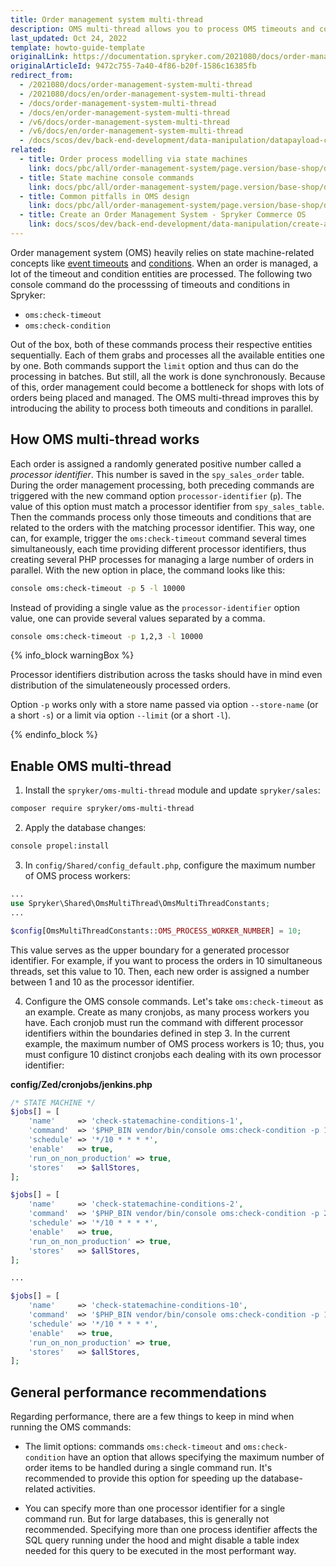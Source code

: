 ```yaml
---
title: Order management system multi-thread
description: OMS multi-thread allows you to process OMS timeouts and conditions in parallel. Learn how to enable it.
last_updated: Oct 24, 2022
template: howto-guide-template
originalLink: https://documentation.spryker.com/2021080/docs/order-management-system-multi-thread
originalArticleId: 9472c755-7a40-4f86-b20f-1586c16385fb
redirect_from:
  - /2021080/docs/order-management-system-multi-thread
  - /2021080/docs/en/order-management-system-multi-thread
  - /docs/order-management-system-multi-thread
  - /docs/en/order-management-system-multi-thread
  - /v6/docs/order-management-system-multi-thread
  - /v6/docs/en/order-management-system-multi-thread
  - /docs/scos/dev/back-end-development/data-manipulation/datapayload-conversion/state-machine/order-management-system-multi-thread.html
related:
  - title: Order process modelling via state machines
    link: docs/pbc/all/order-management-system/page.version/base-shop/datapayload-conversion/state-machine/order-process-modelling-via-state-machines.html
  - title: State machine console commands
    link: docs/pbc/all/order-management-system/page.version/base-shop/datapayload-conversion/state-machine/state-machine-console-commands.html
  - title: Common pitfalls in OMS design
    link: docs/pbc/all/order-management-system/page.version/base-shop/datapayload-conversion/state-machine/common-pitfalls-in-oms-design.html
  - title: Create an Order Management System - Spryker Commerce OS
    link: docs/scos/dev/back-end-development/data-manipulation/create-an-order-management-system-spryker-commerce-os.html
---
```


Order management system (OMS) heavily relies on state machine-related concepts like [event timeouts](/docs/pbc/all/order-management-system/{{page.version}}/base-shop/state-machine-cookbook/state-machine-cookbook-state-machine-fundamentals.html#timeout) and [conditions](/docs/pbc/all/order-management-system/{{page.version}}/base-shop/state-machine-cookbook/state-machine-cookbook-state-machine-fundamentals.html#conditions). When an order is managed, a lot of the timeout and condition entities are processed. The following two console command do the processsing of timeouts and conditions in Spryker:

* `oms:check-timeout`
* `oms:check-condition`

Out of the box, both of these commands process their respective entities sequentially. Each of them grabs and processes all the available entities one by one. Both commands support the `limit` option and thus can do the processing in batches. But still, all the work is done synchronously. Because of this, order management could become a bottleneck for shops with lots of orders being placed and managed. The OMS multi-thread improves this by introducing the ability to process both timeouts and conditions in parallel.

## How OMS multi-thread works
Each order is assigned a randomly generated positive number called a *processor identifier*. This number is saved in the `spy_sales_order` table. During the order management processing, both preceding commands are triggered with the new command option `processor-identifier` (`p`). The value of this option must match a processor identifier from `spy_sales_table`. Then the commands process only those timeouts and conditions that are related to the orders with the matching processor identifier. This way, one can, for example, trigger the `oms:check-timeout` command several times simultaneously, each time providing different processor identifiers, thus creating several PHP processes for managing a large number of orders in parallel. With the new option in place, the command looks like this:

```bash
console oms:check-timeout -p 5 -l 10000
```
Instead of providing a single value as the `processor-identifier` option value, one can provide several values separated by a comma.

```bash
console oms:check-timeout -p 1,2,3 -l 10000
```
{% info_block warningBox %}

Processor identifiers distribution across the tasks should have in mind even distribution of the simulateneously processed orders.

Option `-p` works only with a store name passed via option `--store-name` (or a short `-s`) or a limit via option `--limit` (or a short `-l`).

{% endinfo_block %}

## Enable OMS multi-thread

1. Install the `spryker/oms-multi-thread` module and update `spryker/sales`:

```bash
composer require spryker/oms-multi-thread
```

2. Apply the database changes:
```bash
console propel:install
```

3. In `config/Shared/config_default.php`, configure the maximum number of OMS process workers:

```php
...
use Spryker\Shared\OmsMultiThread\OmsMultiThreadConstants;
...

$config[OmsMultiThreadConstants::OMS_PROCESS_WORKER_NUMBER] = 10;
```

This value serves as the upper boundary for a generated processor identifier. For example, if you want to process the orders in 10 simultaneous threads, set this value to 10. Then, each new order is assigned a number between 1 and 10 as the processor identifier.

4. Configure the OMS console commands. Let's take `oms:check-timeout` as an example. Create as many cronjobs, as many process workers you have. Each cronjob must run the command with different processor identifiers within the boundaries defined in step 3. In the current example, the maximum number of OMS process workers is 10; thus, you must configure 10 distinct cronjobs each dealing with its own processor identifier:

**config/Zed/cronjobs/jenkins.php**

```php
/* STATE MACHINE */
$jobs[] = [
    'name'     => 'check-statemachine-conditions-1',
    'command'  => '$PHP_BIN vendor/bin/console oms:check-condition -p 1 -l 10000',
    'schedule' => '*/10 * * * *',
    'enable'   => true,
    'run_on_non_production' => true,
    'stores'   => $allStores,
];

$jobs[] = [
    'name'     => 'check-statemachine-conditions-2',
    'command'  => '$PHP_BIN vendor/bin/console oms:check-condition -p 2 -l 10000',
    'schedule' => '*/10 * * * *',
    'enable'   => true,
    'run_on_non_production' => true,
    'stores'   => $allStores,
];

...

$jobs[] = [
    'name'     => 'check-statemachine-conditions-10',
    'command'  => '$PHP_BIN vendor/bin/console oms:check-condition -p 10 -l 10000',
    'schedule' => '*/10 * * * *',
    'enable'   => true,
    'run_on_non_production' => true,
    'stores'   => $allStores,
];
```

## General performance recommendations

Regarding performance, there are a few things to keep in mind when running the OMS commands:

* The limit options: commands `oms:check-timeout` and `oms:check-condition` have an option that allows specifying the maximum number of order items to be handled during a single command run. It's recommended to provide this option for speeding up the database-related activities.

* You can specify more than one processor identifier for a single command run. But for large databases, this is generally not recommended. Specifying more than one process identifier affects the SQL query running under the hood and might disable a table index needed for this query to be executed in the most performant way.
